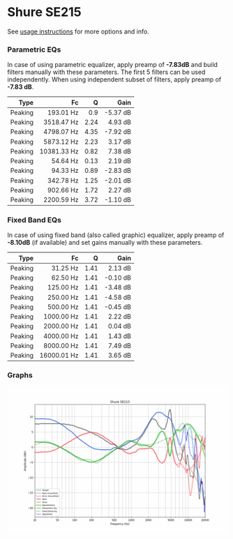 # Shure SE215
See [usage instructions](https://github.com/jaakkopasanen/AutoEq#usage) for more options and info.

### Parametric EQs
In case of using parametric equalizer, apply preamp of **-7.83dB** and build filters manually
with these parameters. The first 5 filters can be used independently.
When using independent subset of filters, apply preamp of **-7.83 dB**.

| Type    | Fc          |    Q | Gain     |
|--------:|------------:|-----:|---------:|
| Peaking | 193.01 Hz   | 0.9  | -5.37 dB |
| Peaking | 3518.47 Hz  | 2.24 | 4.93 dB  |
| Peaking | 4798.07 Hz  | 4.35 | -7.92 dB |
| Peaking | 5873.12 Hz  | 2.23 | 3.17 dB  |
| Peaking | 10381.33 Hz | 0.82 | 7.38 dB  |
| Peaking | 54.64 Hz    | 0.13 | 2.19 dB  |
| Peaking | 94.33 Hz    | 0.89 | -2.83 dB |
| Peaking | 342.78 Hz   | 1.25 | -2.01 dB |
| Peaking | 902.66 Hz   | 1.72 | 2.27 dB  |
| Peaking | 2200.59 Hz  | 3.72 | -1.10 dB |

### Fixed Band EQs
In case of using fixed band (also called graphic) equalizer, apply preamp of **-8.10dB**
(if available) and set gains manually with these parameters.

| Type    | Fc          |    Q | Gain     |
|--------:|------------:|-----:|---------:|
| Peaking | 31.25 Hz    | 1.41 | 2.13 dB  |
| Peaking | 62.50 Hz    | 1.41 | -0.10 dB |
| Peaking | 125.00 Hz   | 1.41 | -3.48 dB |
| Peaking | 250.00 Hz   | 1.41 | -4.58 dB |
| Peaking | 500.00 Hz   | 1.41 | -0.45 dB |
| Peaking | 1000.00 Hz  | 1.41 | 2.22 dB  |
| Peaking | 2000.00 Hz  | 1.41 | 0.04 dB  |
| Peaking | 4000.00 Hz  | 1.41 | 1.43 dB  |
| Peaking | 8000.00 Hz  | 1.41 | 7.49 dB  |
| Peaking | 16000.01 Hz | 1.41 | 3.65 dB  |

### Graphs
![](./Shure%20SE215.png)
